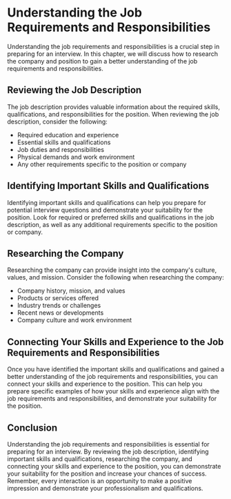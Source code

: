 Understanding the Job Requirements and Responsibilities
========================================================================================================

Understanding the job requirements and responsibilities is a crucial step in preparing for an interview. In this chapter, we will discuss how to research the company and position to gain a better understanding of the job requirements and responsibilities.

Reviewing the Job Description
-----------------------------

The job description provides valuable information about the required skills, qualifications, and responsibilities for the position. When reviewing the job description, consider the following:

* Required education and experience
* Essential skills and qualifications
* Job duties and responsibilities
* Physical demands and work environment
* Any other requirements specific to the position or company

Identifying Important Skills and Qualifications
-----------------------------------------------

Identifying important skills and qualifications can help you prepare for potential interview questions and demonstrate your suitability for the position. Look for required or preferred skills and qualifications in the job description, as well as any additional requirements specific to the position or company.

Researching the Company
-----------------------

Researching the company can provide insight into the company's culture, values, and mission. Consider the following when researching the company:

* Company history, mission, and values
* Products or services offered
* Industry trends or challenges
* Recent news or developments
* Company culture and work environment

Connecting Your Skills and Experience to the Job Requirements and Responsibilities
----------------------------------------------------------------------------------

Once you have identified the important skills and qualifications and gained a better understanding of the job requirements and responsibilities, you can connect your skills and experience to the position. This can help you prepare specific examples of how your skills and experience align with the job requirements and responsibilities, and demonstrate your suitability for the position.

Conclusion
----------

Understanding the job requirements and responsibilities is essential for preparing for an interview. By reviewing the job description, identifying important skills and qualifications, researching the company, and connecting your skills and experience to the position, you can demonstrate your suitability for the position and increase your chances of success. Remember, every interaction is an opportunity to make a positive impression and demonstrate your professionalism and qualifications.

